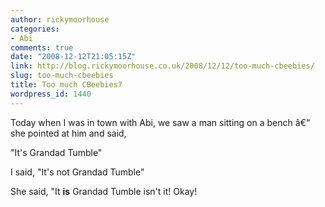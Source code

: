 ```yaml
---
author: rickymoorhouse
categories:
- Abi
comments: true
date: "2008-12-12T21:05:15Z"
link: http://blog.rickymoorhouse.co.uk/2008/12/12/too-much-cbeebies/
slug: too-much-cbeebies
title: Too much CBeebies?
wordpress_id: 1440
---
```


Today when I was in town with Abi, we saw a man sitting on a bench â€“ she pointed at him and said,


"It's Grandad Tumble"


I said, "It's not Grandad Tumble"


She said, "It **is** Grandad Tumble isn't it!  Okay!
